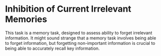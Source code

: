 
# Inhibition of Current Irrelevant Memories

This task is a memory task, designed to assess ability to forget irrelevant information. It might sound strange that a memory task involves being able to forget information, but forgetting non-important information is crucial to being able to accurately recall key information.

<html>
<head>
  <title>ICIM</title>

  <!-- links to the master file, do not change! -->
  <script src="assets/jsPsych-master-6.1/jspsych.js"></script>

  <!-- Specify which plugins are required for your tasks -->
  <!-- If you are not sure, they will be specified in the .js files for the tasks -->
  <script src="assets/jsPsych-master-6.1/plugins/jspsych-instructions.js"></script>
  <script src="assets/jsPsych-master-6.1/plugins/jspsych-html-button-response.js"></script>
  <script src="assets/jsPsych-master-6.1/plugins/jspsych-html-keyboard-response.js"></script>
  <script src="assets/jsPsych-master-6.1/plugins/jspsych-image-keyboard-response.js"></script>
  <script src = "assets/jsPsych-master-6.1/plugins/jspsych-fullscreen.js"></script>
  <script src = "assets/jsPsych-master-6.1/plugins/jspsych-survey-text.js"></script>

  <!-- Plugins that I have created (not in the original jspsych) are in the "edited" folder -->
  <script src="assets/jsPsych-master-6.1/plugins/edited/jspsych-multiple-audio-keyboard-response.js"></script>
  <script src="assets/jsPsych-master-6.1/plugins/edited/jspsych-audio-button-response-wait.js"></script>

  <!-- Specify your tasks here -->
  <script src="assets/tasks/ICIM.js"></script>


  <!-- Loads some functions that are required -->

  <script src = "https://ajax.googleapis.com/ajax/libs/jquery/1.11.1/jquery.min.js"></script>
  <!-- Link provides basic styling for the study -->
  <link href="assets/jsPsych-master-6.1/css/jspsych.css" rel="stylesheet" type="text/css">


</head>

<body>
<div id="jspsych-display"></div>
</body>

<script>

/******************** STUDY TIMELINE **************************/

// Here is where the timeline of the study is defined

/*************************************************************/

var study_timeline = [];

study_timeline = study_timeline.concat(ICIM);


/******************** INITIATE STUDY **************************/

// Play the timeline, and preload any audio or images required

/*************************************************************/

    jsPsych.init({
      timeline: study_timeline,
      preload_images: study_images,
      display_element: "jspsych-display"
    })

</script>

</html>
